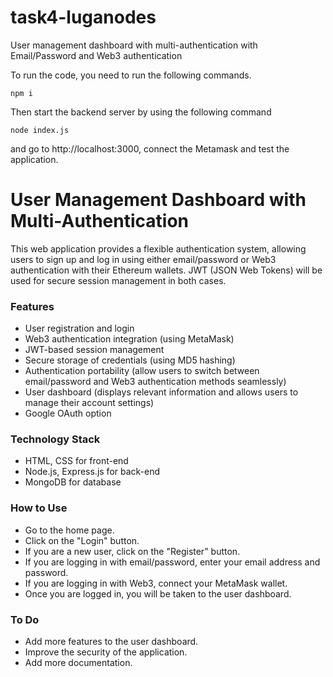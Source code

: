 # task4-luganodes
User management dashboard with multi-authentication with Email/Password and Web3 authentication


To run the code, you need to run the following commands.

```
npm i
```
Then start the backend server by using the following command

```
node index.js
```

and go to http://localhost:3000, connect the Metamask and test the application.

# User Management Dashboard with Multi-Authentication
This web application provides a flexible authentication system, allowing users to sign up and log in using either email/password or Web3 authentication with their Ethereum wallets. JWT (JSON Web Tokens) will be used for secure session management in both cases.

### Features
- User registration and login
- Web3 authentication integration (using MetaMask)
- JWT-based session management
- Secure storage of credentials (using MD5 hashing)
- Authentication portability (allow users to switch between email/password and Web3 authentication methods seamlessly)
- User dashboard (displays relevant information and allows users to manage their account settings)
- Google OAuth option

### Technology Stack
- HTML, CSS for front-end
- Node.js, Express.js for back-end
- MongoDB for database

### How to Use
- Go to the home page.
- Click on the "Login" button.
- If you are a new user, click on the "Register" button.
- If you are logging in with email/password, enter your email address and password.
- If you are logging in with Web3, connect your MetaMask wallet.
- Once you are logged in, you will be taken to the user dashboard.

### To Do
- Add more features to the user dashboard.
- Improve the security of the application.
- Add more documentation.

